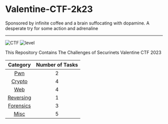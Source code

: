 # Valentine-CTF-2k23
Sponsored by infinite coffee and a brain suffocating with dopamine.
A desperate try for some action and adrenaline

-----

![CTF](https://img.shields.io/badge/Securinets%20CTF-Valentine-red?style=for-the-badge) ![level](https://img.shields.io/badge/Level-Beginner-green?style=for-the-badge)

This Repository Contains The Challenges of Securinets Valentine CTF 2023

|          Category           | Number of Tasks |
| :-------------------------: | :-------------: |
|         [Pwn](Pwn/)         |       2        |
|      [Crypto](Crypto/)      |       4        |
|         [Web](Web/)         |        4       |
|   [Reversing](Reversing/)   |        1        |
|   [Forensics](Forensics/)   |        3        |
|        [Misc](Misc/)        |        5        |

